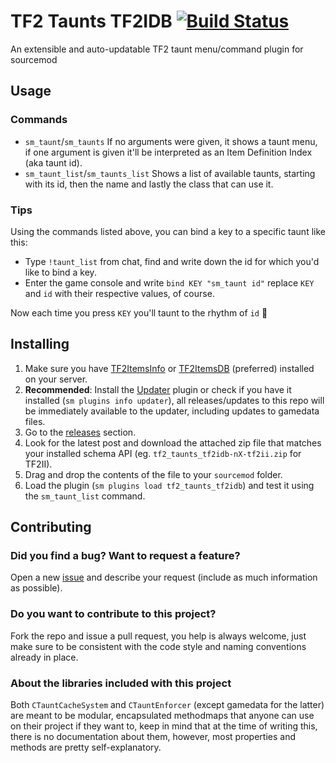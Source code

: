 ﻿# TF2 Taunts TF2IDB [![Build Status](https://travis-ci.org/fakuivan/TF2-Taunts-TF2IDB.svg?branch=master)](https://travis-ci.org/fakuivan/TF2-Taunts-TF2IDB)
An extensible and auto-updatable TF2 taunt menu/command plugin for sourcemod

## Usage
### Commands
* ``sm_taunt``/``sm_taunts`` If no arguments were given, it shows a taunt menu, if one argument is given it'll be interpreted as an Item Definition Index (aka taunt id).
* ``sm_taunt_list``/``sm_taunts_list`` Shows a list of available taunts, starting with its id, then the name and lastly the class that can use it.

### Tips
Using the commands listed above, you can bind a key to a specific taunt like this:
* Type ``!taunt_list`` from chat, find and write down the id for which you'd like to bind a key.
* Enter the game console and write ``bind KEY "sm_taunt id"`` replace ``KEY`` and ``id`` with their respective values, of course.

Now each time you press ``KEY`` you'll taunt to the rhythm of ``id`` 💃

## Installing

1. Make sure you have [TF2ItemsInfo](https://github.com/chauffer/tf2itemsinfo) or [TF2ItemsDB](https://forums.alliedmods.net/showthread.php?t=255885) (preferred) installed on your server.
2. __Recommended__: Install the [Updater](https://forums.alliedmods.net/showthread.php?p=1570806) plugin or check if you have it installed (`sm plugins info updater`), all releases/updates to this repo will be immediately available to the updater, including updates to gamedata files.
3. Go to the [releases](https://github.com/fakuivan/TF2-Taunts-TF2IDB/releases) section.
4. Look for the latest post and download the attached zip file that matches your installed schema API (eg. ``tf2_taunts_tf2idb-nX-tf2ii.zip`` for TF2II).
5. Drag and drop the contents of the file to your ``sourcemod`` folder.
6. Load the plugin (``sm plugins load tf2_taunts_tf2idb``) and test it using the ``sm_taunt_list`` command.

## Contributing

### Did you find a bug? Want to request a feature?

Open a new [issue](https://github.com/fakuivan/TF2-Taunts-TF2IDB/issues) and describe your request (include as much information as possible).

### Do you want to contribute to this project?

Fork the repo and issue a pull request, you help is always welcome, just make sure to be consistent with the code style and naming conventions already in place.

### About the libraries included with this project

Both ``CTauntCacheSystem`` and ``CTauntEnforcer`` (except gamedata for the latter) are meant to be modular, encapsulated methodmaps that anyone can use on their project if they want to, keep in mind that at the time of writing this, there is no documentation about them, however, most properties and methods are pretty self-explanatory.
